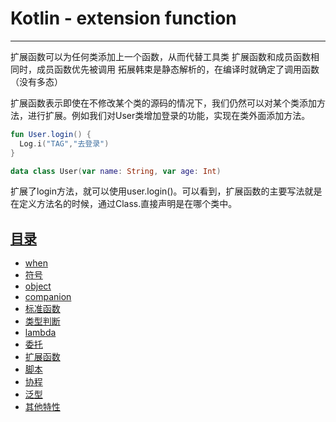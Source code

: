 # Kotlin - extension function

------

扩展函数可以为任何类添加上一个函数，从而代替工具类
扩展函数和成员函数相同时，成员函数优先被调用
拓展韩束是静态解析的，在编译时就确定了调用函数（没有多态）

扩展函数表示即使在不修改某个类的源码的情况下，我们仍然可以对某个类添加方法，进行扩展。例如我们对User类增加登录的功能，实现在类外面添加方法。

```kotlin
fun User.login() {
  Log.i("TAG","去登录")
}

data class User(var name: String, var age: Int)
```

扩展了login方法，就可以使用user.login()。可以看到，扩展函数的主要写法就是在定义方法名的时候，通过Class.直接声明是在哪个类中。

## [目录](./README.md)

- [when](./when.md)
- [符号](./symbol.md)
- [object](./object.md)
- [companion](./companion.md)
- [标准函数](./std-func.md)
- [类型判断](./type-check.md)
- [lambda](./lambdas.md)
- [委托](./delegates.md)
- [扩展函数](./extension.md)
- [脚本](./scripting.md)
- [协程](./coroutines.md)
- [泛型](./generics.md)
- [其他特性](./other.md)

